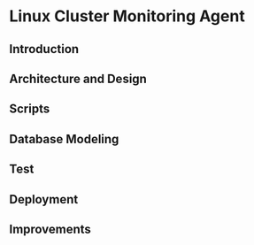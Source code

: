 # Linux Cluster Monitoring Agent

## Introduction

## Architecture and Design

## Scripts

## Database Modeling

## Test

## Deployment

## Improvements
